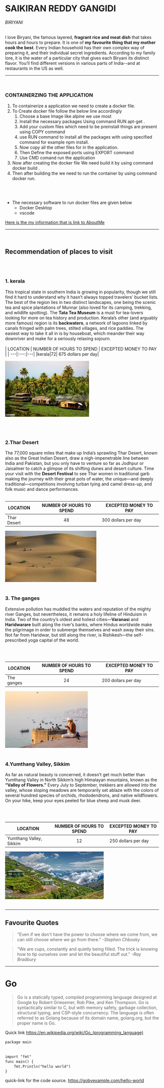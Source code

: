 # SAIKIRAN REDDY GANGIDI
 

###### BIRIYANI


I love Biryani, the famous layered, **fragrant rice and meat dish** that takes hours and hours to prepare. It is one of **my favourite thing that my mother cook the best**. Every Indian household has their own complex way of preparing it, and their individual secret ingredients. According to my family lore, it is the water of a particular city that gives each Biryani its distinct flavor. You’ll find different versions in various parts of India--and at restaurants in the US as well. 

---
<br>

### CONTAINERZING THE APPLICATION


1. To containerize a application we need to create a docker file.
2. To Create docker file follow the below line accordingly
    1. Choose a base Image like alpine we use most
    2. Install the necessary packages Using command RUN apt-get .
    3. Add your custom files which need to be preinstall things are present using COPY command
    4. use RUN command to install all the packages with using specified command for example npm install.
    5. Now copy all the other files for in the application.
    6. Then Define the exposed ports using EXPORT command
    7. Use CMD comand run the application
3. Now after creating the docker file We need build it by using command docker build .
4. Then after building the we need to run the container by using command docker run.


<br>
<br>


* The necessary software to run docker files are given below
    * Docker Desktop 
    * vscode



[Here is the my information that is link to AboutMe](AboutMe.md)


----
<br>

## Recommendation of places to visit
<br>
<br>

### 1. kerala

This tropical state in southern India is growing in popularity, though we still find it hard to understand why it hasn’t always topped travelers’ bucket lists. The best of the region lies in two distinct landscapes, one being the scenic tea and spice plantations of Munnar (also loved for its camping, trekking, and wildlife spotting). The **Tata Tea Museum** is a must for tea-lovers looking for more on tea history and production. Kerala’s other (and arguably more famous) region is its **backwaters**, a network of lagoons linked by canals fringed with palm trees, stilted villages, and rice paddies. The easiest way to take it all in is by houseboat, which meander their way downriver and make for a seriously relaxing sojourn.
<br><br>
| LOCATION  |  NUMBER OF HOURS TO SPEND |  EXCEPTED MONEY TO PAY  |
| ---|:---:|---|
|kerala|72| 675 dollars per day|

![kerala](images/kerala.jpg)

<br><br>

### 2.Thar Desert


The 77,000 square miles that make up India’s sprawling Thar Desert, known also as the Great Indian Desert, draw a nigh-impenetrable line between India and Pakistan, but you only have to venture so far as Jodhpur or Jaisalmer to catch a glimpse of its shifting dunes and desert culture. Time your visit with the **Desert Festival** to see Thar women in traditional garb making the journey with their great pots of water, the unique—and deeply traditional—competitions involving turban tying and camel dress-up, and folk music and dance performances.
<br><br>

| LOCATION  |  NUMBER OF HOURS TO SPEND |  EXCEPTED MONEY TO PAY  |
| ---|:---:|---|
|Thar Desert|48| 300 dollars per day|

![Thar Desert](images/thardesert.jpg)
<br><br>

### 3. The ganges

Extensive pollution has muddled the waters and reputation of the mighty river Ganges, but nevertheless, it remains a holy lifeline of Hinduism in India. Two of the country’s oldest and holiest cities—**Varanasi** and **Haridwarare** built along the river’s banks, where Hindus worldwide make the pilgrimage in order to submerge themselves and wash away their sins. Not far from Haridwar, but still along the river, is Rishikesh—the self-prescribed yoga capital of the world.

<br><br>

| LOCATION  |  NUMBER OF HOURS TO SPEND |  EXCEPTED MONEY TO PAY  |
| ---|:---:|---|
| The ganges|24|200 dollars per day|

![ganges](images/ganges.jpg)
<br><br>

### 4.Yumthang Valley, Sikkim

As far as natural beauty is concerned, it doesn’t get much better than Yumthang Valley in North Sikkim’s high Himalayan mountains, known as the **“Valley of Flowers.”** Every July to September, trekkers are allowed into the valley, whose sloping meadows are temporarily set ablaze with the colors of several hundred species of orchids, rhododendrons, and native wildflowers. On your hike, keep your eyes peeled for blue sheep and musk deer.

<br><br>

| LOCATION  |  NUMBER OF HOURS TO SPEND |  EXCEPTED MONEY TO PAY  |
| ---|:---:|---|
|Yumthang Valley, Sikkim| 12| 250 dollars per day |

![Yumthang Valley](images/sikim.jpg)
<br><br>



----

## Favourite Quotes

>"Even if we don't have the power to choose where we come from, we can still choose where we go from there."
*-Stephen Chbosky*


>"We are cups, constantly and quietly being filled. The trick is knowing how to tip ourselves over and let the beautiful stuff out." 
*-Ray Bradbury*
    
----

# Go

>Go is a statically typed, compiled programming language designed at Google by Robert Griesemer, Rob Pike, and Ken Thompson. Go is syntactically similar to C, but with memory safety, garbage collection, structural typing, and CSP-style concurrency. The language is often referred to as Golang because of its domain name, golang.org, but the proper name is Go.

Quick link <https://en.wikipedia.org/wiki/Go_(programming_language)>


```
package main


import "fmt"
func main() {
    fmt.Println("hello world")
}

```
quick-link for the code source. <https://gobyexample.com/hello-world>